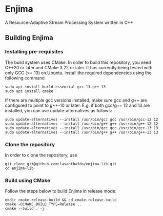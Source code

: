 # Enjima
A Resource-Adaptive Stream Processing System written in C++
## Building Enjima

### Installing pre-requisites

The build system uses CMake. In order to build this repository, you need C++20 or later and CMake 3.22 or later. It has currently being tested with only GCC (>= 13) on Ubuntu. Install the required dependencies using the following command

```
sudo apt install build-essential gcc-13 g++-13
sudo apt install cmake
```

If there are multiple gcc versions installed, make sure gcc and g++ are configured to point to g++-10 or later. E.g. if both gcc/g++ 12 and 13 are installed, you can use update-alternatives as follows:

```
sudo update-alternatives --install /usr/bin/gcc gcc /usr/bin/gcc-12 12
sudo update-alternatives --install /usr/bin/g++ g++ /usr/bin/g++-12 12
sudo update-alternatives --install /usr/bin/gcc gcc /usr/bin/gcc-13 13
sudo update-alternatives --install /usr/bin/g++ g++ /usr/bin/g++-13 13
```

### Clone the repository

In order to clone the repository, use

```
git clone git@github.com:lasanthafdo/enjima-lib.git
cd enjima-lib
```

### Build using CMake

Follow the steps below to build Enjima in release mode:

```
mkdir cmake-release-build && cd cmake-release-build
cmake -DCMAKE_BUILD_TYPE=Release ..
cmake --build . -j
```





